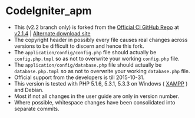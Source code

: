 CodeIgniter_apm
===============
* This (v2.2 branch only) is forked from the [Official CI GitHub Repo](https://github.com/bcit-ci/CodeIgniter) at [v2.1.4](https://github.com/bcit-ci/CodeIgniter/archive/2.1.4.tar.gz) | [Alternate download site](https://ellislab.com/asset/ci_download_files/CodeIgniter_2.1.4.zip)
* The copyright header in possibly every file causes real changes across versions to be difficult to discern and hence this fork.
* The `application/config/config.php` file should actually be `config.php.tmpl` so as not to overwrite your working `config.php` file.
* The `application/config/database.php` file should actually be `database.php.tmpl` so as not to overwrite your working `database.php` file.
* Official support from the developers is till 2015-10-31.
* This version is tested with PHP 5.1.6, 5.3.1, 5.3.3 on Windows ( [XAMPP](https://www.apachefriends.org) ) and Debian.
* Most if not all changes in the user guide are only in version number.
* Where possible, whitespace changes have been consolidated into separate commits.
